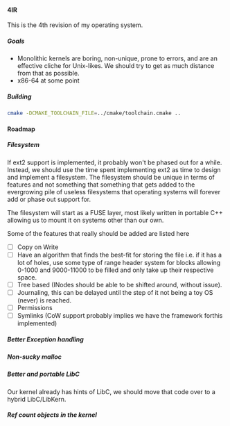 #### 4IR

This is the 4th revision of my operating system.

##### Goals
- Monolithic kernels are boring, non-unique, prone to errors, and are an effective cliche for Unix-likes. We should try to get as much distance from that as possible.
- x86-64 at some point


##### Building

```bash
cmake -DCMAKE_TOOLCHAIN_FILE=../cmake/toolchain.cmake ..
```


#### Roadmap

##### Filesystem

If ext2 support is implemented, it probably won't be phased out for a while. Instead, we should use the time spent implementing ext2 as time to design and implement a filesystem. The filesystem should be unique in terms of features and not something that something that gets added to the evergrowing pile of useless filesystems that operating systems will forever add or phase out support for.

The filesystem will start as a FUSE layer, most likely written in portable C++ allowing us to mount it on systems other than our own.

Some of the features that really should be added are listed here

- [ ] Copy on Write
- [ ] Have an algorithm that finds the best-fit for storing the file i.e. if it has a lot of holes, use some type of range header system for blocks allowing 0-1000 and 9000-11000 to be filled and only take up their respective space.
- [ ] Tree based (INodes should be able to be shifted around, without issue).
- [ ] Journaling, this can be delayed until the step of it not being a toy OS (never) is reached. 
- [ ] Permissions
- [ ] Symlinks (CoW support probably implies we have the framework forthis implemented)

##### Better Exception handling

##### Non-sucky malloc

##### Better and portable LibC

Our kernel already has hints of LibC, we should move that code over to a hybrid LibC/LibKern.

##### Ref count objects in the kernel
